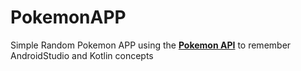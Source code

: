 # PokemonAPP

Simple Random Pokemon APP using the __[Pokemon API](https://pokeapi.co/)__ to remember AndroidStudio and Kotlin concepts
